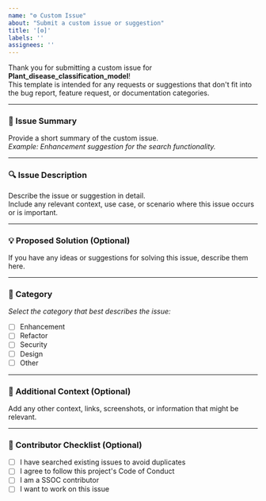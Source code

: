 ```yaml
---
name: "⚙️ Custom Issue"
about: "Submit a custom issue or suggestion"
title: '[⚙️]'
labels: ''
assignees: ''
---
```


Thank you for submitting a custom issue for **Plant_disease_classification_model**!  
This template is intended for any requests or suggestions that don't fit into the bug report, feature request, or documentation categories.

---

### 📝 Issue Summary  
Provide a short summary of the custom issue.  
_Example: Enhancement suggestion for the search functionality._

---

### 🔍 Issue Description  
Describe the issue or suggestion in detail.  
Include any relevant context, use case, or scenario where this issue occurs or is important.

---

### 💡 Proposed Solution (Optional)  
If you have any ideas or suggestions for solving this issue, describe them here.

---

### 📂 Category  
_Select the category that best describes the issue:_

- [ ] Enhancement  
- [ ] Refactor  
- [ ] Security  
- [ ] Design  
- [ ] Other  

---

### 📘 Additional Context (Optional)  
Add any other context, links, screenshots, or information that might be relevant.

---

### 🙌 Contributor Checklist (Optional)

- [ ] I have searched existing issues to avoid duplicates  
- [ ] I agree to follow this project's Code of Conduct  
- [ ] I am a SSOC contributor  
- [ ] I want to work on this issue  
